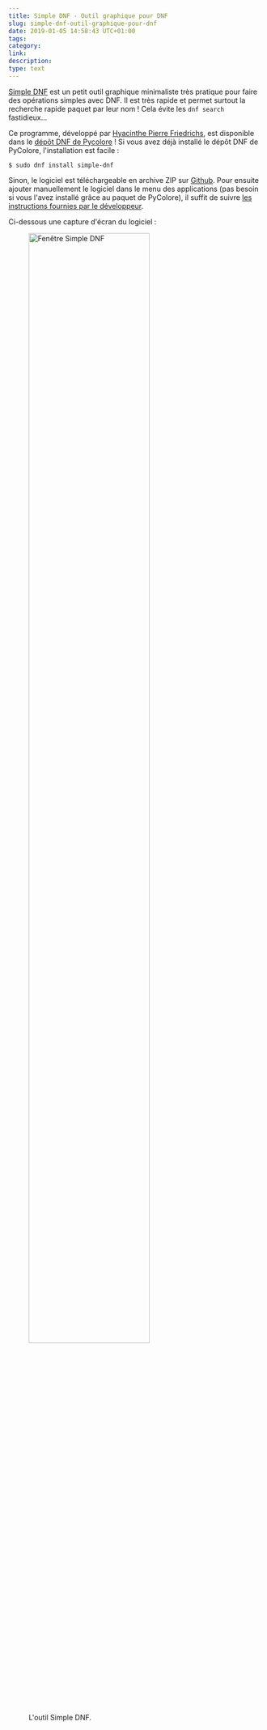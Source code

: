 ```yaml
---
title: Simple DNF - Outil graphique pour DNF
slug: simple-dnf-outil-graphique-pour-dnf
date: 2019-01-05 14:58:43 UTC+01:00
tags: 
category: 
link: 
description: 
type: text
---
```


[Simple DNF](http://3615.hyakosm.net/articles/2018/11/27/simple-dnf.html)
est un petit outil graphique minimaliste très pratique pour faire des
opérations simples avec DNF. Il est très rapide et permet surtout la recherche
rapide paquet par leur nom&nbsp;! Cela évite les `dnf search`  fastidieux...<!--TEASER_END-->

Ce programme, développé par [Hyacinthe Pierre Friedrichs](https://github.com/hyakosm),
est disponible dans le [dépôt DNF de Pycolore](/depot-dnf)&nbsp;! Si vous avez déjà
installé le dépôt DNF de PyColore, l'installation est facile&nbsp;:

```
$ sudo dnf install simple-dnf
```

Sinon, le logiciel est téléchargeable en archive ZIP sur [Github](https://github.com/hyakosm/simple_dnf).
Pour ensuite ajouter manuellement le logiciel dans le menu des applications
(pas besoin si vous l'avez installé grâce au paquet de PyColore), il suffit
de suivre [les instructions fournies par le développeur](http://3615.hyakosm.net/articles/2018/11/27/simple-dnf.html#installation).

Ci-dessous une capture d'écran du logiciel&nbsp;:

<figure class="text-center">
    <img src="/assets/img/simple-dnf.png" alt="Fenêtre Simple DNF" width="75%" />
    <figcaption>L'outil Simple DNF.</figcaption>
</figure>
